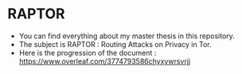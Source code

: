 # RAPTOR
 - You can find everything about my master thesis in this repository.
 - The subject is RAPTOR : Routing Attacks on Privacy in Tor.
 - Here is the progression of the document : https://www.overleaf.com/3774793586chyxywrsvrjj
